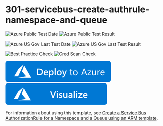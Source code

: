 # 301-servicebus-create-authrule-namespace-and-queue

![Azure Public Test Date](https://azurequickstartsservice.blob.core.windows.net/badges/301-servicebus-create-authrule-namespace-and-queue/PublicLastTestDate.svg)
![Azure Public Test Result](https://azurequickstartsservice.blob.core.windows.net/badges/301-servicebus-create-authrule-namespace-and-queue/PublicDeployment.svg)

![Azure US Gov Last Test Date](https://azurequickstartsservice.blob.core.windows.net/badges/301-servicebus-create-authrule-namespace-and-queue/FairfaxLastTestDate.svg)
![Azure US Gov Last Test Result](https://azurequickstartsservice.blob.core.windows.net/badges/301-servicebus-create-authrule-namespace-and-queue/FairfaxDeployment.svg)

![Best Practice Check](https://azurequickstartsservice.blob.core.windows.net/badges/301-servicebus-create-authrule-namespace-and-queue/BestPracticeResult.svg)
![Cred Scan Check](https://azurequickstartsservice.blob.core.windows.net/badges/301-servicebus-create-authrule-namespace-and-queue/CredScanResult.svg)

[![Deploy To Azure](https://raw.githubusercontent.com/Azure/azure-quickstart-templates/master/1-CONTRIBUTION-GUIDE/images/deploytoazure.svg?sanitize=true)]("https://portal.azure.com/#create/Microsoft.Template/uri/https%3A%2F%2Fraw.githubusercontent.com%2FAzure%2Fazure-quickstart-templates%2Fmaster%2F301-servicebus-create-authrule-namespace-and-queue%2Fazuredeploy.json")  [![Visualize](https://raw.githubusercontent.com/Azure/azure-quickstart-templates/master/1-CONTRIBUTION-GUIDE/images/visualizebutton.svg?sanitize=true)]("http://armviz.io/#/?load=https%3A%2F%2Fraw.githubusercontent.com%2FAzure%2Fazure-quickstart-templates%2Fmaster%2F301-servicebus-create-authrule-namespace-and-queue%2Fazuredeploy.json")

For information about using this template, see [Create a Service Bus AuthorizationRule for a Namespace and a Queue using an ARM template](http://azure.microsoft.com/documentation/articles/service-bus-resource-manager-namespace-auth-rule/).



